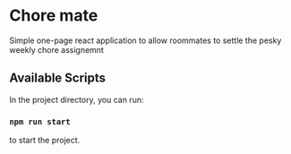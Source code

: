 # Chore mate

Simple one-page react application to allow roommates to settle the pesky weekly chore assignemnt


## Available Scripts

In the project directory, you can run:

### `npm run start`

to start the project.
